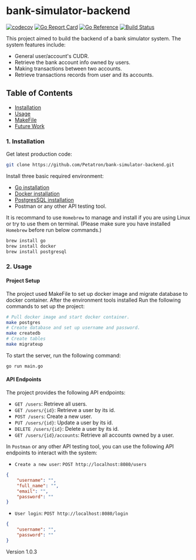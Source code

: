 # bank-simulator-backend
[![codecov](https://codecov.io/github/Petatron/bank-simulator-backend/branch/main/graph/badge.svg?token=SiNvQCTzQo)](https://codecov.io/github/Petatron/bank-simulator-backend)
[![Go Report Card](https://goreportcard.com/badge/github.com/Petatron/bank-simulator-backend)](https://goreportcard.com/report/github.com/Petatron/bank-simulator-backend)
[![Go Reference](https://pkg.go.dev/badge/github.com/Petatron/bank-simulator-backend.svg)](https://pkg.go.dev/github.com/Petatron/bank-simulator-backend)
[![Build Status](https://dev.azure.com/Petatron/bank_simulator_backend/_apis/build/status%2FPetatron.bank-simulator-backend?branchName=main)](https://dev.azure.com/Petatron/bank_simulator_backend/_build/latest?definitionId=6&branchName=main)

This project aimed to build the backend of a bank simulator system. The system features include:

- General user/account's CUDR.
- Retrieve the bank account info owned by users.
- Making transactions between two accounts.
- Retrieve transactions records from user and its accounts.

## Table of Contents

- [Installation](#installation)
- [Usage](#usage)
- [MakeFile](#makefile)
- [Future Work](#future-work)

### 1. Installation

Get latest production code:

```bash
git clone https://github.com/Petatron/bank-simulator-backend.git
```

Install three basic required environment:

- [Go installation](https://go.dev/dl/)
- [Docker installation](https://www.docker.com/)
- [PostgresSQL installation](https://www.postgresql.org/download/)
- Postman or any other API testing tool.

It is recommand to use `Homebrew` to manage and install if you are using Linux or try to use them on terminal. (Please make sure you have installed `Homebrew` before run below commands.)

```bash
brew install go
brew install docker
brew install postgresql
```

### 2. Usage

#### Project Setup

The project used MakeFile to set up docker image and migrate database to docker container. 
After the environment tools installed Run the following commands to set up the project:

```bash
# Pull docker image and start docker container.
make postgres
# Create database and set up username and password.
make createdb
# Create tables
make migrateup
```

To start the server, run the following command:
```bash
go run main.go
```

#### API Endpoints

The project provides the following API endpoints:

- `GET /users`: Retrieve all users.
- `GET /users/{id}`: Retrieve a user by its id.
- `POST /users`: Create a new user.
- `PUT /users/{id}`: Update a user by its id.
- `DELETE /users/{id}`: Delete a user by its id.
- `GET /users/{id}/accounts`: Retrieve all accounts owned by a user.

In `Postman` or any other API testing tool, you can use the following API endpoints to interact with the system:
- `Create a new user`: `POST http://localhost:8080/users`
```json
{
    "username": "",
    "full_name": "",
    "email": "",
    "password": ""
}
```
- `User login`: `POST http://localhost:8080/login`
```json
{
    "username": "",
    "password": ""
}
```

Version 1.0.3
